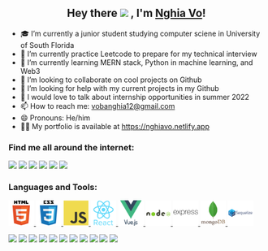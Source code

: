 <h2 align="center">
  Hey there <img src="https://media.giphy.com/media/hvRJCLFzcasrR4ia7z/giphy.gif" width="28"> ,
    I'm <a href="">Nghia Vo</a>! 
</h2>

- 🎓 I’m currently a junior student studying computer sciene in University of South Florida
- 🔭 I’m currently practice Leetcode to prepare for my technical interview
- 🌱 I’m currently learning MERN stack, Python in machine learning, and Web3
- 👯 I’m looking to collaborate on cool projects on Github
- 🤔 I’m looking for help with my current projects in my Github
- 💬 I would love to talk about internship opportunities in summer 2022
- 📫 How to reach me: vobanghia12@gmail.com
- 😄 Pronouns: He/him
- 👨‍💻 My portfolio is available at https://nghiavo.netlify.app

### Find me all around the internet:

<p align="left">
<a href ="https://www.linkedin.com/in/nghiavoo"><img src="https://github.com/ashutosh1919/ashutosh1919/blob/master/logos/linkedin.png" width="40"  /></a>
<a href="https://github.com/vobanghia12"><img src="https://github.com/ashutosh1919/ashutosh1919/blob/master/logos/github-logo.png" width="40"  /></a>
<a href="https://www.facebook.com/bo.ku.589/"><img src="https://github.com/ashutosh1919/ashutosh1919/blob/master/logos/facebook.png" width="40"  /></a>
<a href="mailto:vobanghia12@gmail.com"><img src="https://github.com/ashutosh1919/ashutosh1919/blob/master/logos/google-plus.png" width="40"  /></a>
<a href="https://twitter.com/VoNghia31309183"><img src="https://github.com/ashutosh1919/ashutosh1919/blob/master/logos/twitter.png" width="40"  /></a>
<a href="https://www.instagram.com/_nghiavo_/"><img src="https://github.com/ashutosh1919/ashutosh1919/blob/master/logos/instagram.png" width="40"  /></a>
</p>


<h3 align="left">Languages and Tools:</h3>
<p align="left"> <a href="https://www.w3.org/html/" target="_blank"> <img src="https://raw.githubusercontent.com/devicons/devicon/master/icons/html5/html5-original-wordmark.svg" alt="html5" width="50" height="50"/> </a>  <a href="https://www.w3schools.com/css/" target="_blank"> <img src="https://raw.githubusercontent.com/devicons/devicon/master/icons/css3/css3-original-wordmark.svg" alt="css3" width="50" height="50"/> </a> <a href="https://developer.mozilla.org/en-US/docs/Web/JavaScript" target="_blank"> <img src="https://raw.githubusercontent.com/devicons/devicon/master/icons/javascript/javascript-original.svg" alt="javascript" width="50" height="50"/> </a> <a href="https://reactjs.org/" target="_blank"> <img src="https://raw.githubusercontent.com/devicons/devicon/master/icons/react/react-original-wordmark.svg" alt="react" width="50" height="50"/> </a> <a href="https://vuejs.org/" target="_blank"> <img src="https://raw.githubusercontent.com/devicons/devicon/master/icons/vuejs/vuejs-original-wordmark.svg" alt="vue logo" width="50" height="50"/> </a>  
  <a href="https://nodejs.org" target="_blank"> <img src="https://raw.githubusercontent.com/devicons/devicon/master/icons/nodejs/nodejs-original-wordmark.svg" alt="nodejs" width="50" height="50"/> </a>  <a href="https://expressjs.com" target="_blank"> <img src="https://raw.githubusercontent.com/devicons/devicon/master/icons/express/express-original-wordmark.svg" alt="express" width="50" height="50"/> </a>
  <a href="https://www.mongodb.com/" target="_blank"> <img src="https://raw.githubusercontent.com/devicons/devicon/master/icons/mongodb/mongodb-original-wordmark.svg" alt="sequelize" width="50" height="50"/> </a> <a href="https://sequelize.org/" target="_blank"> <img src="https://raw.githubusercontent.com/devicons/devicon/master/icons/sequelize/sequelize-original-wordmark.svg" alt="sequelize" width="50" height="50"/> </a> 
</p>
<code><img height="30" src="https://raw.githubusercontent.com/dereknguyen269/dereknguyen269/master/images/ruby.png"></code>
<code><img height="30" src="https://raw.githubusercontent.com/dereknguyen269/dereknguyen269/master/images/rails.png"></code>
<code><img height="30" src="https://raw.githubusercontent.com/dereknguyen269/dereknguyen269/master/images/go.png"></code>
<code><img height="30" src="https://raw.githubusercontent.com/dereknguyen269/dereknguyen269/master/images/elixir.png"></code>
<code><img height="30" src="https://raw.githubusercontent.com/dereknguyen269/dereknguyen269/master/images/postgresql.png"></code>
<code><img height="30" src="https://raw.githubusercontent.com/dereknguyen269/dereknguyen269/master/images/mysql.svg"></code>
<code><img height="30" src="https://raw.githubusercontent.com/dereknguyen269/dereknguyen269/master/images/redis.png"></code>
<code><img height="30" src="https://raw.githubusercontent.com/dereknguyen269/dereknguyen269/master/images/aws.png"></code>
<code><img height="30" src="https://raw.githubusercontent.com/dereknguyen269/dereknguyen269/master/images/gcloud.png"></code>
<code><img height="30" src="https://raw.githubusercontent.com/dereknguyen269/dereknguyen269/master/images/DigitalOcean.png"></code>
<code><img height="30" src="https://raw.githubusercontent.com/dereknguyen269/dereknguyen269/master/images/docker.png"></code>
</p>
